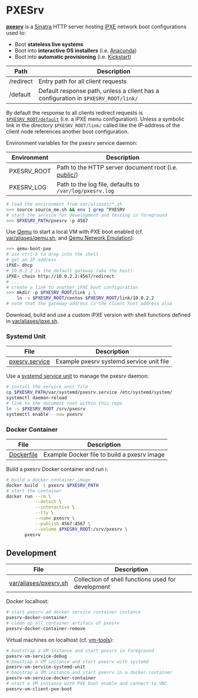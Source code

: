 # PXESrv

**[pxesrv](pxesrv)** is a [Sinatra][01] HTTP server hosting [iPXE][00] network boot configurations used to:

* Boot **stateless live systems**
* Boot into **interactive OS installers** (i.e. [Anaconda][10])
* Boot into **automatic provisioning** (i.e. [Kickstart][09])

Path            | Description
----------------|------------------------
/redirect       | Entry path for all client requests
/default        | Default response path, unless a client has a configuration in `$PXESRV_ROOT/link/`

By default the response to all clients redirect requests is [`$PXESRV_ROOT/default`](public/default) (i.e. a iPXE menu configuration). Unless a symbolic link in the directory `$PXESRV_ROOT/link/` called like the IP-address of the client node references another boot configuration. 

Environment variables for the pxesrv service daemon:

Environment       | Description
------------------|---------------------------
PXESRV_ROOT       | Path to the HTTP server document root (i.e. [public/](public/))
PXESRV_LOG        | Path to the log file, defaults to `/var/log/pxesrv.log`

```bash
# load the environment from var/aliases/*.sh 
>>> source source_me.sh && env | grep ^PXESRV
# start the service for development and testing in foreground
>>> $PXESRV_PATH/pxesrv -p 4567
```

Use [Qemu][03] to start a local VM with PXE boot enabled (cf. [var/aliases/qemu.sh][04], and [Qemu Network Emulation][02]):

```bash
>>> qemu-boot-pxe
# use ctrl-b to drop into the shell
# get an IP address
iPXE> dhcp
# 10.0.2.2 is the default gateway (aka the host)
iPXE> chain http://10.0.2.2:4567/redirect
# ...
# create a link to another iPXE boot configuration
>>> mkdir -p $PXESRV_ROOT/link ; \
    ln -s $PXESRV_ROOT/centos $PXESRV_ROOT/link/10.0.2.2
# note that the gateway address is the client host address also
```

Download, build and use a custom iPXE version with shell functions defined in [var/aliases/ipxe.sh][07].

### Systemd Unit

File                 | Description
---------------------|------------------------
[pxesrv.service][06] | Example pxesrv systemd service unit file

Use a [systemd service unit][11] to manage the pxesrv daemon:

```bash
# install the service unit file
cp $PXESRV_PATH/var/systemd/pxesrv.service /etc/systemd/system/
systemctl daemon-reload
# link to the document root within this repo
ln -s $PXESRV_ROOT /srv/pxesrv
systemctl enable --now pxesrv
```

### Docker Container

File                      | Description
--------------------------|------------------------
[Dockerfile](Dockerfile)  | Example Docker file to build a pxesrv image

Build a pxesrv Docker container and run i:

```bash
# build a docker container image
docker build -t pxesrv $PXESRV_PATH
# start the container
docker run --rm \
           --detach \
           --interactive \
           --tty \
           --name pxesrv \
           --publish 4567:4567 \
           --volume $PXESRV_ROOT:/srv/pxesrv \
       pxesrv
```

## Development

File                         | Description
-----------------------------|------------------------
[var/aliases/pxesrv.sh][08]  | Collection of shell functions used for development

Docker localhost:

```bash
# start pxesrv ad docker service container instance
pxesrv-docker-container
# clean up all container artifacs of pxesrv
pxesrv-docker-container-remove
```

Virtual machines on localhost (cf. [vm-tools][12]):

```bash
# bootstrap a VM instance and start pxesrv in foreground
pxesrv-vm-service-debug
# boostrap a VM instance and start pxesrv with systemd
pxesrv-vm-service-systemd-unit
# boostrap a VM instance and start pxesrv in a docker container
pxesrv-vm-service-docker-container
# start a VM instance with PXE boot enable and connect to VNC
pxesrv-vm-client-pxe-boot
```


[00]: http://ipxe.org "iPXE home-page"
[01]: http://sinatrarb.com/ "Sinatra home-page"
[02]: https://qemu.weilnetz.de/doc/qemu-doc.html#pcsys_005fnetwork "Qemu Network Emulation"
[03]: https://www.qemu.org/ "Qemu home-page"
[04]: var/aliases/qemu.sh 
[05]: docs/test.md
[06]: var/systemd/pxesrv.service
[07]: var/aliases/ipxe.sh
[08]: var/aliases/pxesrv.sh
[09]: http://pykickstart.readthedocs.io "Kickstart documentation"
[10]: https://fedoraproject.org/wiki/Anaconda "Anaconda documentation"
[11]: https://www.freedesktop.org/software/systemd/man/systemd.service.html
[12]: https://github.com/vpenso/vm-tools "vm-tools home-page"
